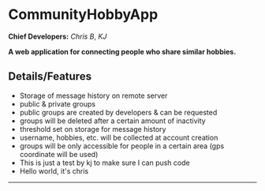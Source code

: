 # CommunityHobbyApp
**Chief Developers:** *Chris B*, *KJ*

**A web application for connecting people who share similar hobbies.**

## Details/Features

- Storage of message history on remote server
- public & private groups
- public groups are created by developers & can be requested
- groups will be deleted after a certain amount of inactivity
- threshold set on storage for message history
- username, hobbies, etc. will be collected at account creation
- groups will be only accessible for people in a certain area (gps coordinate will be used)
- This is just a test by kj to make sure I can push code
- Hello world, it's chris
___

